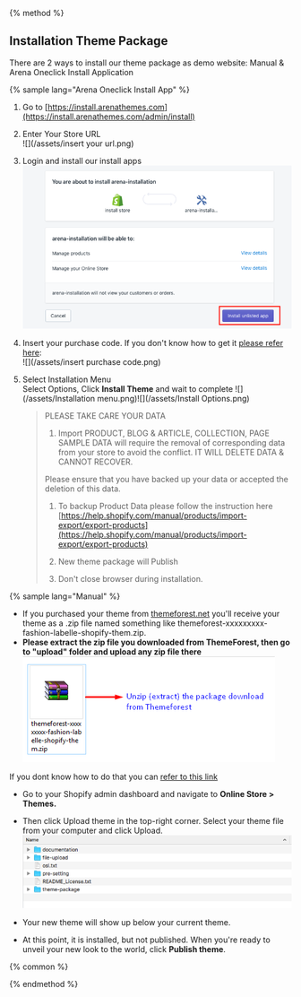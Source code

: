 {% method %}

## Installation Theme Package

There are 2 ways to install our theme package as demo website: Manual & Arena Oneclick Install Application

{% sample lang="Arena Oneclick Install App" %}

1. Go to [https://install.arenathemes.com](https://install.arenathemes.com/admin/install)
2. Enter Your Store URL  
   ![](/assets/insert your url.png)

3. Login and install our install apps  
   ![](/assets/install.png)

4. Insert your purchase code. If you don't know how to get it [please refer here](https://arenathemes.freshdesk.com/support/solutions/articles/6000116407-how-to-find-your-themeforest-item-purchase-code ):  
   ![](/assets/insert purchase code.png)

5. Select Installation Menu  
  Select Options, Click **Install Theme** and wait to complete
![](/assets/Installation menu.png)![](/assets/Install Options.png)
   > PLEASE TAKE CARE YOUR DATA  
   > 1. Import PRODUCT, BLOG & ARTICLE, COLLECTION, PAGE SAMPLE DATA will require the removal of corresponding data from your store to avoid the conflict. IT WILL DELETE DATA & CANNOT RECOVER.
   >
   > Please ensure that you have backed up your data or accepted the deletion of this data.
   >
   > 1. To backup Product Data please follow the instruction here [https://help.shopify.com/manual/products/import-export/export-products](https://help.shopify.com/manual/products/import-export/export-products)
   >
   > 2. New theme package will Publish
   >
   > 3. Don't close browser during installation.


{% sample lang="Manual" %}

* If you purchased your theme from [themeforest.net](https://www.themeforest.net/) you'll receive your theme as a .zip file named something like themeforest-xxxxxxxxx-fashion-labelle-shopify-them.zip.
* **Please extract the zip file you downloaded from ThemeForest, then go to "upload" folder and upload any zip file there**
![](/assets/file-download.png)

If you dont know how to do that you can [refer to this link](https://arenathemes.freshdesk.com/support/solutions/articles/6000177905-how-to-fix-shopify-theme-upload-error-arenathemes)

* Go to your Shopify admin dashboard and navigate to **Online Store &gt; Themes.**

* Then click Upload theme in the top-right corner. Select your theme file from your computer and click Upload.
![](/assets/pizzaro-file-unzip.png)

* Your new theme will show up below your current theme.

* At this point, it is installed, but not published. When you're ready to unveil your new look to the world, click **Publish theme**.



{% common %}


{% endmethod %}

